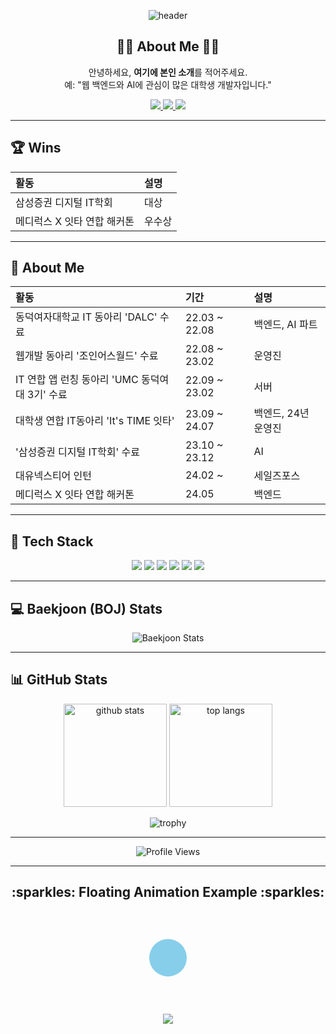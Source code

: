<!-- 깃허브 프로필 README 예시, 애니메이션 SVG 추가 버전 -->

<!-- 상단 헤더 배너 (capsule-render) -->
<p align="center">
  <img 
    src="https://capsule-render.vercel.app/api?type=wave&color=auto&height=230&section=header&text=Hello,%20I'm%20YOUR_NAME!&fontSize=45&animation=fadeIn&fontAlignY=38&desc=Welcome%20to%20My%20Profile&descAlignY=51&descAlign=64" 
    alt="header"
/>
</p>

<!-- 간단 자기소개 -->
<h2 align="center">🙋‍♀ About Me 🙋‍♀</h2>
<p align="center">
  안녕하세요, <strong>여기에 본인 소개</strong>를 적어주세요.<br/>
  예: "웹 백엔드와 AI에 관심이 많은 대학생 개발자입니다."
</p>

<!-- 주요 소셜/연락처 뱃지 -->
<p align="center">
  <a href="https://github.com/YOUR_GITHUB_ID">
    <img src="https://img.shields.io/badge/GitHub-YOUR_GITHUB_ID-181717?style=flat-square&logo=github&logoColor=white"/>
  </a>
  <a href="mailto:YOUR_EMAIL" target="_blank">
    <img src="https://img.shields.io/badge/Gmail-YOUR_EMAIL-EA4335?style=flat-square&logo=gmail&logoColor=white"/>
  </a>
  <a href="https://YOUR_BLOG_OR_PORTFOLIO" target="_blank">
    <img src="https://img.shields.io/badge/Blog/Portfolio-21759B?style=flat-square&logo=wordpress&logoColor=white"/>
  </a>
</p>

---

## 🏆 Wins
| **활동**                     | **설명** |
| :--------------------------- | :------- |
| 삼성증권 디지털 IT학회       | 대상     |
| 메디럭스 X 잇타 연합 해커톤  | 우수상   |

---

## 💁 About Me

| **활동**                                     | **기간**        | **설명**                          |
| :------------------------------------------- | :-------------- | :-------------------------------- |
| 동덕여자대학교 IT 동아리 'DALC' 수료          | 22.03 ~ 22.08   | 백엔드, AI 파트                   |
| 웹개발 동아리 '조인어스월드' 수료            | 22.08 ~ 23.02   | 운영진                            |
| IT 연합 앱 런칭 동아리 'UMC 동덕여대 3기' 수료 | 22.09 ~ 23.02   | 서버                              |
| 대학생 연합 IT동아리 'It's TIME 잇타'         | 23.09 ~ 24.07   | 백엔드, 24년 운영진               |
| '삼성증권 디지털 IT학회' 수료                | 23.10 ~ 23.12   | AI                                |
| 대유넥스티어 인턴                           | 24.02 ~         | 세일즈포스                        |
| 메디럭스 X 잇타 연합 해커톤                  | 24.05           | 백엔드                            |

---

## 🔧 Tech Stack
<p align="center">
  <!-- 원하는 스택/툴 뱃지를 추가 -->
  <img src="https://img.shields.io/badge/Java-007396?style=flat-square&logo=OpenJDK&logoColor=white"/>
  <img src="https://img.shields.io/badge/JavaScript-f7df1e?style=flat-square&logo=javascript&logoColor=black"/>
  <img src="https://img.shields.io/badge/TypeScript-3178c6?style=flat-square&logo=typescript&logoColor=white"/>
  <img src="https://img.shields.io/badge/Node.js-339933?style=flat-square&logo=node.js&logoColor=white"/>
  <img src="https://img.shields.io/badge/Python-3776ab?style=flat-square&logo=python&logoColor=white"/>
  <img src="https://img.shields.io/badge/Salesforce-00A1E0?style=flat-square&logo=Salesforce&logoColor=white"/>
</p>

---

## 💻 Baekjoon (BOJ) Stats
<!-- Solved.ac 통계 뱃지(mazassumnida 등) 예시: YOUR_BAEKJOON_ID 교체 -->
<p align="center">
  <img src="http://mazassumnida.wtf/api/v2/generate_badge?boj=YOUR_BAEKJOON_ID" alt="Baekjoon Stats" />
</p>

---

## 📊 GitHub Stats
<p align="center">
  <!-- GitHub Stats 카드 -->
  <img src="https://github-readme-stats.vercel.app/api?username=YOUR_GITHUB_ID&show_icons=true&theme=radical" height="165" alt="github stats" />
  
  <!-- Most Used Languages -->
  <img src="https://github-readme-stats.vercel.app/api/top-langs/?username=YOUR_GITHUB_ID&layout=compact&theme=radical" height="165" alt="top langs" />
</p>

<!-- 깃허브 트로피 (옵션) -->
<p align="center">
  <img src="https://github-profile-trophy.vercel.app/?username=YOUR_GITHUB_ID&row=1&column=7&theme=darkhub" alt="trophy" />
</p>

---

<!-- (옵션) 프로필 방문자 수 뱃지 -->
<p align="center">
  <img src="https://komarev.com/ghpvc/?username=YOUR_GITHUB_ID&style=flat-square" alt="Profile Views"/>
</p>

---

<!-- **둥둥 떠다니는** 애니메이션 SVG -->
<h2 align="center">:sparkles: Floating Animation Example :sparkles:</h2>
<p align="center">
  <!-- 여기서는 원 하나가 둥둥 떠오르는 예시로 구현 -->
  <svg width="150" height="150" viewBox="0 0 100 100" xmlns="http://www.w3.org/2000/svg">
    <!-- 배경(선택) -->
    <rect width="100" height="100" fill="none" />
    <!-- 둥둥 떠다니는 원(circle) -->
    <circle cx="50" cy="50" r="20" fill="skyblue">
      <!-- up-down 반복 애니메이션 -->
      <animateTransform 
        attributeName="transform"
        attributeType="XML"
        type="translate"
        dur="2s"
        values="0 0; 0 -8; 0 0"
        repeatCount="indefinite" />
    </circle>
  </svg>
</p>

<!-- 하단 배너(옵션) -->
<p align="center">
  <img src="https://capsule-render.vercel.app/api?type=soft&color=auto&height=90&section=footer&text=Thank%20You!&fontSize=20" />
</p>
